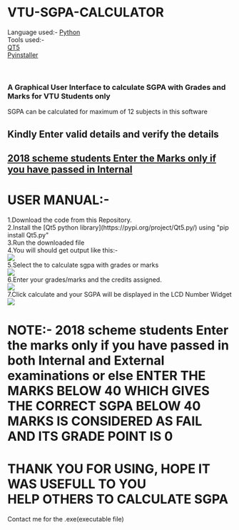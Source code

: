# VTU-SGPA-CALCULATOR
Language used:- 
        [Python](https://www.python.org/downloads/)<br/>
Tools used:-<br/>
        [QT5](https://doc.qt.io/qt-5/)<br/>
     [Pyinstaller](https://www.pyinstaller.org/)
       
<br/>
<h3>A Graphical User Interface to calculate SGPA with Grades and Marks for VTU Students only<br/></h3>
SGPA can be calculated for maximum of 12 subjects in this software <br?>
        <h2>Kindly Enter valid details and verify the details</h2>
        <h2><u>2018 scheme students Enter the Marks only if you have passed in Internal</u><h2>
<h1>USER MANUAL:-<br/></h1>
1.Download the code from this Repository.<br/>
2.Install the [Qt5 python library](https://pypi.org/project/Qt5.py/) using "pip install Qt5.py" <br/>
3.Run the downloaded file<br/>
4.You will should get output like this:-<br/>
<img src='https://user-images.githubusercontent.com/70787887/118454745-54838100-b716-11eb-8ce0-17c3c293a530.png'><br/>
5.Select the to calculate sgpa with grades or marks<br/>
<img src='https://user-images.githubusercontent.com/70787887/118458380-51899000-b718-11eb-84d0-cc20c7c2d504.png'> <br/>
6.Enter your grades/marks and the credits assigned.<br/>
<img src='https://user-images.githubusercontent.com/70787887/118460257-26a03b80-b71a-11eb-8a71-9ae59cee44f6.png'><br/>
7.Click calculate and your SGPA will be displayed in the LCD Number Widget<br/>
<img src='https://user-images.githubusercontent.com/70787887/118460306-31f36700-b71a-11eb-9291-8f36abcc2c31.png'><br/>
 <h1> NOTE:- 2018 scheme students Enter the marks only if you have passed in both Internal and External examinations or else ENTER THE MARKS BELOW 40 WHICH GIVES THE CORRECT SGPA BELOW 40 MARKS IS CONSIDERED AS FAIL AND ITS GRADE POINT IS 0 <h1>
<h1>THANK YOU FOR USING, HOPE IT WAS USEFULL TO YOU <br/>HELP OTHERS TO CALCULATE SGPA </h1>
Contact me for the .exe(executable file)
